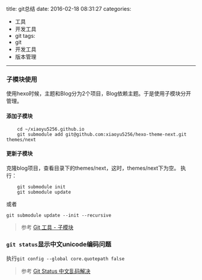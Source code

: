 title: git总结
date: 2016-02-18 08:31:27
categories:
- 工具
- 开发工具
- git
tags:
- git
- 开发工具
- 版本管理
---
### 子模块使用
使用hexo时候，主题和Blog分为2个项目，Blog依赖主题。于是使用子模块分开管理。
#### 添加子模块

```
    cd ~/xiaoyu5256.github.io
    git submodule add git@github.com:xiaoyu5256/hexo-theme-next.git themes/next
```

#### 更新子模块
克隆blog项目，查看目录下的themes/next，这时，themes/next下为空。
执行：
```
    git submodule init
    git submodule update
```
或者
```
git submodule update --init --recursive
```

<!--more-->

>参考
[Git 工具 - 子模块](https://git-scm.com/book/zh/v1/Git-%E5%B7%A5%E5%85%B7-%E5%AD%90%E6%A8%A1%E5%9D%97)

### `git status`显示中文unicode编码问题
执行`git config --global core.quotepath false`
>参考
[Git Status 中文乱码解决](http://blog.crhan.com/2012/09/git-status-%E4%B8%AD%E6%96%87%E4%B9%B1%E7%A0%81%E8%A7%A3%E5%86%B3/)
